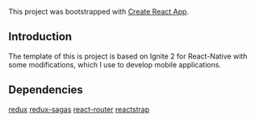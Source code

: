 This project was bootstrapped with [Create React App](https://github.com/facebookincubator/create-react-app).

## Introduction

The template of this is project is based on Ignite 2 for React-Native with some modifications, which I use to develop mobile applications.

## Dependencies

[redux](https://github.com/reduxjs/redux)
[redux-sagas](https://github.com/redux-saga/redux-saga)
[react-router](https://github.com/ReactTraining/react-router)
[reactstrap](https://github.com/reactstrap/reactstrap)
